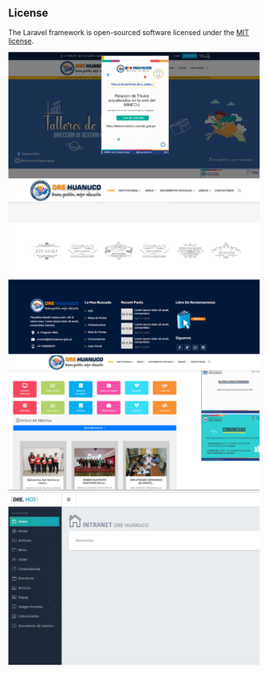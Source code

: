 ## License

The Laravel framework is open-sourced software licensed under the [MIT license](https://opensource.org/licenses/MIT).

![caputar1](https://github.com/ilandbz/DRE-HCO/blob/main/public/documentacion/captura1.png)
![caputar2](https://github.com/ilandbz/DRE-HCO/blob/main/public/documentacion/captura2.png)
![caputar3](https://github.com/ilandbz/DRE-HCO/blob/main/public/documentacion/captura3.png)
![caputar4](https://github.com/ilandbz/DRE-HCO/blob/main/public/documentacion/captura4.png)



